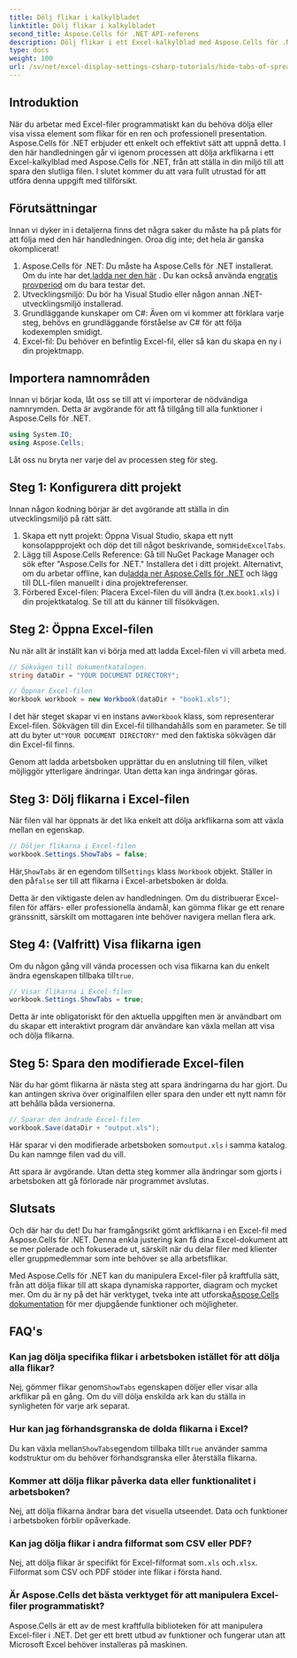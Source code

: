```yaml
---
title: Dölj flikar i kalkylbladet
linktitle: Dölj flikar i kalkylbladet
second_title: Aspose.Cells för .NET API-referens
description: Dölj flikar i ett Excel-kalkylblad med Aspose.Cells för .NET. Lär dig hur du programmatiskt döljer och visar arkflikar med bara några enkla steg.
type: docs
weight: 100
url: /sv/net/excel-display-settings-csharp-tutorials/hide-tabs-of-spreadsheet/
---
```

## Introduktion

När du arbetar med Excel-filer programmatiskt kan du behöva dölja eller visa vissa element som flikar för en ren och professionell presentation. Aspose.Cells för .NET erbjuder ett enkelt och effektivt sätt att uppnå detta. I den här handledningen går vi igenom processen att dölja arkflikarna i ett Excel-kalkylblad med Aspose.Cells för .NET, från att ställa in din miljö till att spara den slutliga filen. I slutet kommer du att vara fullt utrustad för att utföra denna uppgift med tillförsikt.

## Förutsättningar

Innan vi dyker in i detaljerna finns det några saker du måste ha på plats för att följa med den här handledningen. Oroa dig inte; det hela är ganska okomplicerat!

1.  Aspose.Cells för .NET: Du måste ha Aspose.Cells för .NET installerat. Om du inte har det,[ladda ner den här](https://releases.aspose.com/cells/net/) . Du kan också använda en[gratis provperiod](https://releases.aspose.com/) om du bara testar det.
2. Utvecklingsmiljö: Du bör ha Visual Studio eller någon annan .NET-utvecklingsmiljö installerad.
3. Grundläggande kunskaper om C#: Även om vi kommer att förklara varje steg, behövs en grundläggande förståelse av C# för att följa kodexemplen smidigt.
4. Excel-fil: Du behöver en befintlig Excel-fil, eller så kan du skapa en ny i din projektmapp.

## Importera namnområden

Innan vi börjar koda, låt oss se till att vi importerar de nödvändiga namnrymden. Detta är avgörande för att få tillgång till alla funktioner i Aspose.Cells för .NET.

```csharp
using System.IO;
using Aspose.Cells;
```

Låt oss nu bryta ner varje del av processen steg för steg.

## Steg 1: Konfigurera ditt projekt

Innan någon kodning börjar är det avgörande att ställa in din utvecklingsmiljö på rätt sätt.

1.  Skapa ett nytt projekt: Öppna Visual Studio, skapa ett nytt konsolappprojekt och döp det till något beskrivande, som`HideExcelTabs`.
2. Lägg till Aspose.Cells Reference: Gå till NuGet Package Manager och sök efter "Aspose.Cells for .NET." Installera det i ditt projekt.
 Alternativt, om du arbetar offline, kan du[ladda ner Aspose.Cells för .NET](https://releases.aspose.com/cells/net/) och lägg till DLL-filen manuellt i dina projektreferenser.
3. Förbered Excel-filen: Placera Excel-filen du vill ändra (t.ex.`book1.xls`) i din projektkatalog. Se till att du känner till filsökvägen.

## Steg 2: Öppna Excel-filen

Nu när allt är inställt kan vi börja med att ladda Excel-filen vi vill arbeta med.

```csharp
// Sökvägen till dokumentkatalogen.
string dataDir = "YOUR DOCUMENT DIRECTORY";

// Öppnar Excel-filen
Workbook workbook = new Workbook(dataDir + "book1.xls");
```

 I det här steget skapar vi en instans av`Workbook` klass, som representerar Excel-filen. Sökvägen till din Excel-fil tillhandahålls som en parameter. Se till att du byter ut`"YOUR DOCUMENT DIRECTORY"` med den faktiska sökvägen där din Excel-fil finns.

Genom att ladda arbetsboken upprättar du en anslutning till filen, vilket möjliggör ytterligare ändringar. Utan detta kan inga ändringar göras.

## Steg 3: Dölj flikarna i Excel-filen

När filen väl har öppnats är det lika enkelt att dölja arkflikarna som att växla mellan en egenskap.

```csharp
// Döljer flikarna i Excel-filen
workbook.Settings.ShowTabs = false;
```

 Här,`ShowTabs` är en egendom till`Settings` klass i`Workbook` objekt. Ställer in den på`false` ser till att flikarna i Excel-arbetsboken är dolda.

Detta är den viktigaste delen av handledningen. Om du distribuerar Excel-filen för affärs- eller professionella ändamål, kan gömma flikar ge ett renare gränssnitt, särskilt om mottagaren inte behöver navigera mellan flera ark.

## Steg 4: (Valfritt) Visa flikarna igen

 Om du någon gång vill vända processen och visa flikarna kan du enkelt ändra egenskapen tillbaka till`true`.

```csharp
// Visar flikarna i Excel-filen
workbook.Settings.ShowTabs = true;
```

Detta är inte obligatoriskt för den aktuella uppgiften men är användbart om du skapar ett interaktivt program där användare kan växla mellan att visa och dölja flikarna.

## Steg 5: Spara den modifierade Excel-filen

När du har gömt flikarna är nästa steg att spara ändringarna du har gjort. Du kan antingen skriva över originalfilen eller spara den under ett nytt namn för att behålla båda versionerna.

```csharp
// Sparar den ändrade Excel-filen
workbook.Save(dataDir + "output.xls");
```

 Här sparar vi den modifierade arbetsboken som`output.xls` i samma katalog. Du kan namnge filen vad du vill.

Att spara är avgörande. Utan detta steg kommer alla ändringar som gjorts i arbetsboken att gå förlorade när programmet avslutas.

## Slutsats

Och där har du det! Du har framgångsrikt gömt arkflikarna i en Excel-fil med Aspose.Cells för .NET. Denna enkla justering kan få dina Excel-dokument att se mer polerade och fokuserade ut, särskilt när du delar filer med klienter eller gruppmedlemmar som inte behöver se alla arbetsflikar.

 Med Aspose.Cells för .NET kan du manipulera Excel-filer på kraftfulla sätt, från att dölja flikar till att skapa dynamiska rapporter, diagram och mycket mer. Om du är ny på det här verktyget, tveka inte att utforska[Aspose.Cells dokumentation](https://reference.aspose.com/cells/net/) för mer djupgående funktioner och möjligheter.

## FAQ's

### Kan jag dölja specifika flikar i arbetsboken istället för att dölja alla flikar?  
 Nej, gömmer flikar genom`ShowTabs` egenskapen döljer eller visar alla arkflikar på en gång. Om du vill dölja enskilda ark kan du ställa in synligheten för varje ark separat.

### Hur kan jag förhandsgranska de dolda flikarna i Excel?  
 Du kan växla mellan`ShowTabs`egendom tillbaka till`true` använder samma kodstruktur om du behöver förhandsgranska eller återställa flikarna.

### Kommer att dölja flikar påverka data eller funktionalitet i arbetsboken?  
Nej, att dölja flikarna ändrar bara det visuella utseendet. Data och funktioner i arbetsboken förblir opåverkade.

### Kan jag dölja flikar i andra filformat som CSV eller PDF?  
 Nej, att dölja flikar är specifikt för Excel-filformat som`.xls` och`.xlsx`. Filformat som CSV och PDF stöder inte flikar i första hand.

### Är Aspose.Cells det bästa verktyget för att manipulera Excel-filer programmatiskt?  
Aspose.Cells är ett av de mest kraftfulla biblioteken för att manipulera Excel-filer i .NET. Det ger ett brett utbud av funktioner och fungerar utan att Microsoft Excel behöver installeras på maskinen.